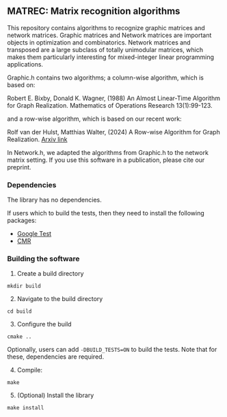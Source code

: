 ## MATREC: Matrix recognition algorithms
This repository contains algorithms to recognize graphic matrices and network matrices.
Graphic matrices and Network matrices are important objects in optimization and combinatorics.
Network matrices and transposed are a large subclass of totally unimodular matrices,
which makes them particularly interesting for mixed-integer linear programming applications.

Graphic.h contains two algorithms; a column-wise algorithm, which is based on:

Robert E. Bixby, Donald K. Wagner, (1988) An Almost Linear-Time Algorithm for Graph Realization. Mathematics of Operations Research 13(1):99-123.

and a row-wise algorithm, which is based on our recent work:

Rolf van der Hulst, Matthias Walter, (2024) A Row-wise Algorithm for Graph Realization. [Arxiv link]()

In Network.h, we adapted the algorithms from Graphic.h to the network matrix setting.
If you use this software in a publication, please cite our preprint.

### Dependencies
The library has no dependencies. 

If users which to build the tests, then they need to install the following packages:
- [Google Test](https://github.com/google/googletest)
- [CMR]( https://github.com/discopt/cmr )
### Building the software
1. Create a build directory
 
`mkdir build`

2. Navigate to the build directory

`cd build`

3. Configure the build

`cmake ..`

Optionally, users can add `-DBUILD_TESTS=ON` to build the tests. 
Note that for these, dependencies are required.

4. Compile:

`make`

5. (Optional) Install the library

`make install`


